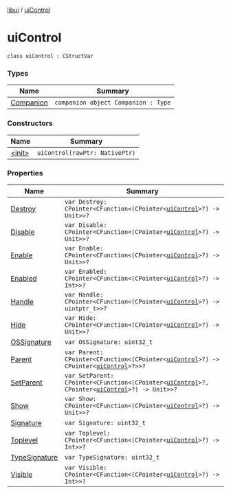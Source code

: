 [libui](../index.md) / [uiControl](./index.md)

# uiControl

`class uiControl : CStructVar`

### Types

| Name | Summary |
|---|---|
| [Companion](-companion.md) | `companion object Companion : Type` |

### Constructors

| Name | Summary |
|---|---|
| [&lt;init&gt;](-init-.md) | `uiControl(rawPtr: NativePtr)` |

### Properties

| Name | Summary |
|---|---|
| [Destroy](-destroy.md) | `var Destroy: CPointer<CFunction<(CPointer<`[`uiControl`](./index.md)`>?) -> Unit>>?` |
| [Disable](-disable.md) | `var Disable: CPointer<CFunction<(CPointer<`[`uiControl`](./index.md)`>?) -> Unit>>?` |
| [Enable](-enable.md) | `var Enable: CPointer<CFunction<(CPointer<`[`uiControl`](./index.md)`>?) -> Unit>>?` |
| [Enabled](-enabled.md) | `var Enabled: CPointer<CFunction<(CPointer<`[`uiControl`](./index.md)`>?) -> Int>>?` |
| [Handle](-handle.md) | `var Handle: CPointer<CFunction<(CPointer<`[`uiControl`](./index.md)`>?) -> uintptr_t>>?` |
| [Hide](-hide.md) | `var Hide: CPointer<CFunction<(CPointer<`[`uiControl`](./index.md)`>?) -> Unit>>?` |
| [OSSignature](-o-s-signature.md) | `var OSSignature: uint32_t` |
| [Parent](-parent.md) | `var Parent: CPointer<CFunction<(CPointer<`[`uiControl`](./index.md)`>?) -> CPointer<`[`uiControl`](./index.md)`>?>>?` |
| [SetParent](-set-parent.md) | `var SetParent: CPointer<CFunction<(CPointer<`[`uiControl`](./index.md)`>?, CPointer<`[`uiControl`](./index.md)`>?) -> Unit>>?` |
| [Show](-show.md) | `var Show: CPointer<CFunction<(CPointer<`[`uiControl`](./index.md)`>?) -> Unit>>?` |
| [Signature](-signature.md) | `var Signature: uint32_t` |
| [Toplevel](-toplevel.md) | `var Toplevel: CPointer<CFunction<(CPointer<`[`uiControl`](./index.md)`>?) -> Int>>?` |
| [TypeSignature](-type-signature.md) | `var TypeSignature: uint32_t` |
| [Visible](-visible.md) | `var Visible: CPointer<CFunction<(CPointer<`[`uiControl`](./index.md)`>?) -> Int>>?` |

